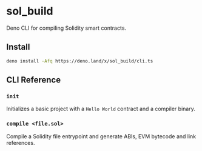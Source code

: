 # sol_build

Deno CLI for compiling Solidity smart contracts.

## Install

```sh
deno install -Afq https://deno.land/x/sol_build/cli.ts
```

## CLI Reference

### `init`

Initializes a basic project with a `Hello World` contract and a compiler binary.

### `compile <file.sol>`

Compile a Solidity file entrypoint and generate ABIs, EVM bytecode and link references.
